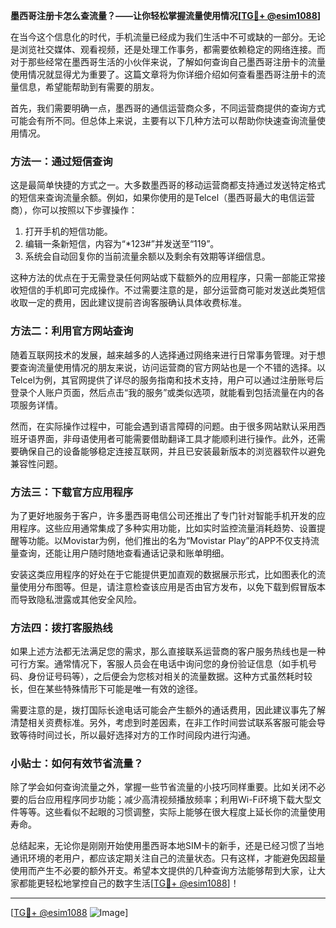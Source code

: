 **墨西哥注册卡怎么查流量？——让你轻松掌握流量使用情况[[TG💪+ @esim1088](https://t.me/s/esim1088)]**

在当今这个信息化的时代，手机流量已经成为我们生活中不可或缺的一部分。无论是浏览社交媒体、观看视频，还是处理工作事务，都需要依赖稳定的网络连接。而对于那些经常在墨西哥生活的小伙伴来说，了解如何查询自己墨西哥注册卡的流量使用情况就显得尤为重要了。这篇文章将为你详细介绍如何查看墨西哥注册卡的流量信息，希望能帮助到有需要的朋友。

首先，我们需要明确一点，墨西哥的通信运营商众多，不同运营商提供的查询方式可能会有所不同。但总体上来说，主要有以下几种方法可以帮助你快速查询流量使用情况。

### 方法一：通过短信查询

这是最简单快捷的方式之一。大多数墨西哥的移动运营商都支持通过发送特定格式的短信来查询流量余额。例如，如果你使用的是Telcel（墨西哥最大的电信运营商），你可以按照以下步骤操作：

1. 打开手机的短信功能。
2. 编辑一条新短信，内容为“*123#”并发送至“119”。
3. 系统会自动回复你的当前流量余额以及剩余有效期等详细信息。

这种方法的优点在于无需登录任何网站或下载额外的应用程序，只需一部能正常接收短信的手机即可完成操作。不过需要注意的是，部分运营商可能对发送此类短信收取一定的费用，因此建议提前咨询客服确认具体收费标准。

### 方法二：利用官方网站查询

随着互联网技术的发展，越来越多的人选择通过网络来进行日常事务管理。对于想要查询流量使用情况的朋友来说，访问运营商的官方网站也是一个不错的选择。以Telcel为例，其官网提供了详尽的服务指南和技术支持，用户可以通过注册账号后登录个人账户页面，然后点击“我的服务”或类似选项，就能看到包括流量在内的各项服务详情。

然而，在实际操作过程中，可能会遇到语言障碍的问题。由于很多网站默认采用西班牙语界面，非母语使用者可能需要借助翻译工具才能顺利进行操作。此外，还需要确保自己的设备能够稳定连接互联网，并且已安装最新版本的浏览器软件以避免兼容性问题。

### 方法三：下载官方应用程序

为了更好地服务于客户，许多墨西哥电信公司还推出了专门针对智能手机开发的应用程序。这些应用通常集成了多种实用功能，比如实时监控流量消耗趋势、设置提醒等功能。以Movistar为例，他们推出的名为“Movistar Play”的APP不仅支持流量查询，还能让用户随时随地查看通话记录和账单明细。

安装这类应用程序的好处在于它能提供更加直观的数据展示形式，比如图表化的流量使用分布图等。但是，请注意检查该应用是否由官方发布，以免下载到假冒版本而导致隐私泄露或其他安全风险。

### 方法四：拨打客服热线

如果上述方法都无法满足您的需求，那么直接联系运营商的客户服务热线也是一种可行方案。通常情况下，客服人员会在电话中询问您的身份验证信息（如手机号码、身份证号码等），之后便会为您核对相关的流量数据。这种方式虽然耗时较长，但在某些特殊情形下可能是唯一有效的途径。

需要注意的是，拨打国际长途电话可能会产生额外的通话费用，因此建议事先了解清楚相关资费标准。另外，考虑到时差因素，在非工作时间尝试联系客服可能会导致等待时间过长，所以最好选择对方的工作时间段内进行沟通。

### 小贴士：如何有效节省流量？

除了学会如何查询流量之外，掌握一些节省流量的小技巧同样重要。比如关闭不必要的后台应用程序同步功能；减少高清视频播放频率；利用Wi-Fi环境下载大型文件等等。这些看似不起眼的习惯调整，实际上能够在很大程度上延长你的流量使用寿命。

总结起来，无论你是刚刚开始使用墨西哥本地SIM卡的新手，还是已经习惯了当地通讯环境的老用户，都应该定期关注自己的流量状态。只有这样，才能避免因超量使用而产生不必要的额外开支。希望本文提供的几种查询方法能够帮到大家，让大家都能更轻松地掌控自己的数字生活[[TG💪+ @esim1088](https://t.me/s/esim1088)]！

---

[[TG💪+ @esim1088](https://t.me/s/esim1088) ![Image](https://i.postimg.cc/4NQfJmqS/Snipaste-2025-05-13-00-14-12.png)]